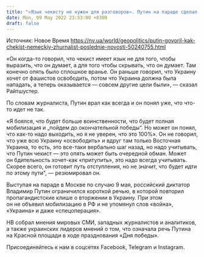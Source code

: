 ```yaml
---
title: "«Язык чекисту не нужен для разговоров». Путин на параде сделал шаг назад и усыпил бдительность — немецкий журналист"
date: Mon, 09 May 2022 23:53:00 +0300
draft: false
---
```

Источник: Новое Время https://nv.ua/world/geopolitics/putin-govoril-kak-chekist-nemeckiy-zhurnalist-poslednie-novosti-50240755.html


 «Он когда-то говорил, что чекист имеет язык не для того, чтобы выразить, что он думает, а для того чтобы скрывать, что он думает. Там конечно опять было сплошное вранье. Он раньше говорил, что Украину хочет от фашистов освободить, потом что Украина должна была нападать, а теперь оказывается — совсем другие цели были», — сказал Райтшустер.

По словам журналиста, Путин врал как всегда и он понял уже, что что-то идет не так.

«Я боялся, что будет больше воинственности, что будет полная мобилизация и „пойдем до окончательной победы“. Но может он понял, что как-то надо выходить, но я не уверен, что это 100%». Он не говорил, что уже всю Украину «освободить» и вдруг там только Восточная Украина, то есть, это все-таки вербально шаг назад, но надо учитывать, что Путин чекист — это опять может быть очередной обман. Может он бдительность хочет-как «притупить», это надо всегда учитывать. Скорее всего, он готовит путь отступления, но не значит, что будет идти по этому пути", — резюмировал он.

Выступая на параде в Москве по случаю 9 мая, российский диктатор Владимир Путин ограничился короткой речью, в которой повторил пропагандистские клише о вторжении в Украину. При этом он не объявил мобилизацию в РФ и не упомянул слов «война», «Украина» и даже «спецоперация».

НВ собрал мнения мировых СМИ, западных журналистов и аналитиков, а также украинских лидеров мнений о том, что означала речь Путина на Красной площади в ходе празднования «Дня победы».

Присоединяйтесь к нам в соцсетях Facebook, Telegram и Instagram.
